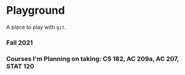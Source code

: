 # Playground

A place to play with `git`.

### Fall 2021
### Courses I'm Planning on taking: CS 182, AC 209a, AC 207, STAT 120
